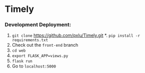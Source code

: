 # Timely

### Development Deployment:

1. `git clone` https://github.com/pxlu/Timely.git
  *. `pip install -r requirements.txt`
2. Check out the `front-end` branch
3. `cd web`
4. `export FLASK_APP=views.py`
5. `flask run`
6. Go to `localhost:5000`